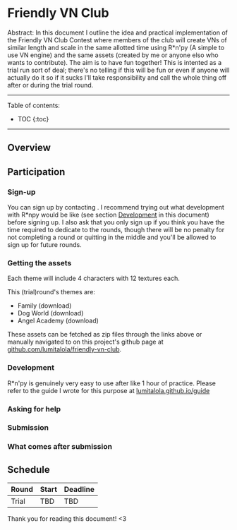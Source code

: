 # Friendly VN Club

Abstract: In this document I outline the idea and practical implementation of the Friendly VN Club Contest where members of the club will create VNs of similar length and scale in the same allotted time using R\*n'py (A simple to use VN engine) and the same assets (created by me or anyone elso who wants to contribute). The aim is to have fun together! This is intented as a trial run sort of deal; there's no telling if this will be fun or even if anyone will actually do it so if it sucks I'll take responsibility and call the whole thing off after or during the trial round.

---

Table of contents:
* TOC
{:toc}

---

## Overview


## Participation

### Sign-up
You can sign up by contacting . I recommend trying out what development with R\*npy would be like (see section [Development](#development) in this document) before signing up.  I also ask that you only sign up if you think you have the time required to dedicate to the rounds, though there will be no penalty for not completing a round or quitting in the middle and you'll be allowed to sign up for future rounds.

### Getting the assets
Each theme will include 4 characters with 12 textures each.

This (trial)round's themes are:
+ Family (download)
+ Dog World (download)
+ Angel Academy (download)

These assets can be fetched as zip files through the links above or manually navigated to on this project's github page at [github.com/lumitalola/friendly-vn-club](github.com/lumitalola/friendly-vn-club).

### Development
R\*n'py is genuinely very easy to use after like 1 hour of practice. Please refer to the guide I wrote for this purpose at [lumitalola.github.io/guide](guide.md)

### Asking for help

### Submission

### What comes after submission

## Schedule
|Round|Start|Deadline|
|---|---|---|
| Trial | TBD | TBD

Thank you for reading this document! <3


